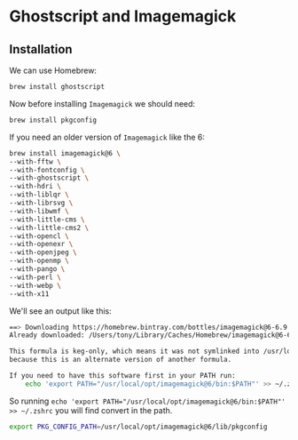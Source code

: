 # Ghostscript and Imagemagick

## Installation

We can use Homebrew: 

```bash
brew install ghostscript
```

Now before installing `Imagemagick` we should need:

```bash
brew install pkgconfig
```

If you need an older version of `Imagemagick` like the 6: 

```bash
brew install imagemagick@6 \
--with-fftw \
--with-fontconfig \
--with-ghostscript \
--with-hdri \
--with-liblqr \
--with-librsvg \
--with-libwmf \
--with-little-cms \
--with-little-cms2 \
--with-opencl \
--with-openexr \
--with-openjpeg \
--with-openmp \
--with-pango \
--with-perl \
--with-webp \
--with-x11
```

We'll see an output like this: 

```bash
==> Downloading https://homebrew.bintray.com/bottles/imagemagick@6-6.9.9-51.high_sierra.bottle.tar.gz
Already downloaded: /Users/tony/Library/Caches/Homebrew/imagemagick@6-6.9.9-51.high_sierra.bottle.tar.gz

This formula is keg-only, which means it was not symlinked into /usr/local,
because this is an alternate version of another formula.

If you need to have this software first in your PATH run:
    echo 'export PATH="/usr/local/opt/imagemagick@6/bin:$PATH"' >> ~/.zshrc
```

So running `echo 'export PATH="/usr/local/opt/imagemagick@6/bin:$PATH"' >> ~/.zshrc` you will find convert in the path.

```bash
export PKG_CONFIG_PATH=/usr/local/opt/imagemagick@6/lib/pkgconfig
```


